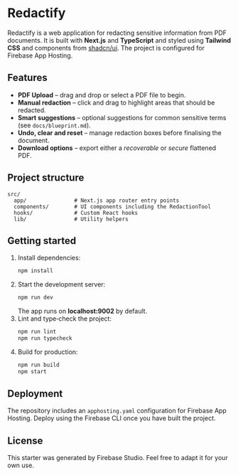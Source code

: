 # Redactify

Redactify is a web application for redacting sensitive information from PDF documents. It is built with **Next.js** and **TypeScript** and styled using **Tailwind CSS** and components from [shadcn/ui](https://ui.shadcn.com/). The project is configured for Firebase App Hosting.

## Features

- **PDF Upload** – drag and drop or select a PDF file to begin.
- **Manual redaction** – click and drag to highlight areas that should be redacted.
- **Smart suggestions** – optional suggestions for common sensitive terms (see `docs/blueprint.md`).
- **Undo, clear and reset** – manage redaction boxes before finalising the document.
- **Download options** – export either a _recoverable_ or _secure_ flattened PDF.

## Project structure

```
src/
  app/               # Next.js app router entry points
  components/        # UI components including the RedactionTool
  hooks/             # Custom React hooks
  lib/               # Utility helpers
```

## Getting started

1. Install dependencies:
   ```bash
   npm install
   ```
2. Start the development server:
   ```bash
   npm run dev
   ```
   The app runs on **localhost:9002** by default.
3. Lint and type‑check the project:
   ```bash
   npm run lint
   npm run typecheck
   ```
4. Build for production:
   ```bash
   npm run build
   npm start
   ```

## Deployment

The repository includes an `apphosting.yaml` configuration for Firebase App Hosting. Deploy using the Firebase CLI once you have built the project.

## License

This starter was generated by Firebase Studio. Feel free to adapt it for your own use.
